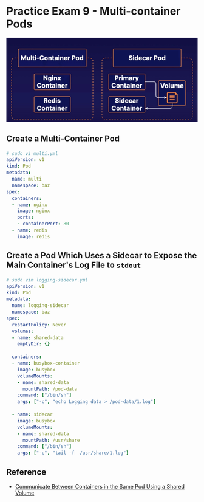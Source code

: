 # Practice Exam 9 - Multi-container Pods
![img](../img/p9.jpg)
## Create a Multi-Container Pod
```yml
# sudo vi multi.yml
apiVersion: v1
kind: Pod
metadata:
  name: multi
  namespace: baz
spec:
  containers:
  - name: nginx
    image: nginx
    ports:
    - containerPort: 80
  - name: redis
    image: redis
```

## Create a Pod Which Uses a Sidecar to Expose the Main Container's Log File to `stdout`
```yml
# sudo vim logging-sidecar.yml
apiVersion: v1
kind: Pod
metadata:
  name: logging-sidecar
  namespace: baz
spec:
  restartPolicy: Never
  volumes:
  - name: shared-data
    emptyDir: {}

  containers:
  - name: busybox-container
    image: busybox
    volumeMounts:
    - name: shared-data
      mountPath: /pod-data
    command: ["/bin/sh"]
    args: ["-c", "echo Logging data > /pod-data/1.log"]

  - name: sidecar
    image: busybox
    volumeMounts:
    - name: shared-data
      mountPath: /usr/share
    command: ["/bin/sh"]
    args: ["-c", "tail -f  /usr/share/1.log"]
```

## Reference
* [Communicate Between Containers in the Same Pod Using a Shared Volume](https://kubernetes.io/docs/tasks/access-application-cluster/communicate-containers-same-pod-shared-volume/)